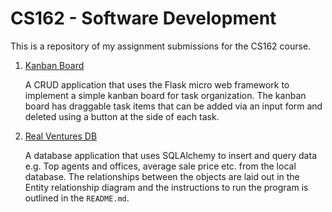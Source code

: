 # CS162 - Software Development
This is a repository of my assignment submissions for the CS162 course.

1. [Kanban Board](./kanban-board/)
    
    A CRUD application that uses the Flask micro web framework to implement a simple kanban board for task organization. The kanban board has draggable task items that can be added via an input form and deleted using a button at the side of each task.

2. [Real Ventures DB](./database_application/)

    A database application that uses SQLAlchemy to insert and query data e.g. Top agents and offices, average sale price etc. from the local database. The relationships between the objects are laid out in the Entity relationship diagram and the instructions to run the program is outlined in the `README.md`.
